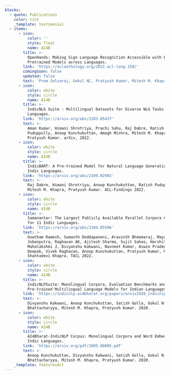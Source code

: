 ```yaml
---
blocks:
  - quote: Publications
    color: tint
    _template: testimonial
  - items:
      - icon:
          color: ''
          style: float
          name: AI4B
        title: >-
          OpenHands: Making Sign Language Recognition Accessible with Pose-based
          Pretrained Models across Languages.
        link: 'https://aclanthology.org/2022.acl-long.150/'
        comingSoon: false
        updated: false
        text: 'Prem Selvaraj, Gokul NC, Pratyush Kumar, Mitesh M. Khapra. ACL 2022.'
      - icon:
          color: white
          style: circle
          name: AI4B
        title: >-
          IndicNLG Suite : Multilingual Datasets for Diverse NLG Tasks in Indic
          Languages. 
        link: 'https://arxiv.org/abs/2203.05437'
        text: >-
          Aman Kumar, Himani Shrotriya, Prachi Sahu, Raj Dabre, Ratish
          Puduppully, Anoop Kunchukuttan, Amogh Mishra, Mitesh M. Khapra,
          Pratyush Kumar. arXiv, 2022.
      - icon:
          color: white
          style: circle
          name: AI4B
        title: >-
          IndicBART: A Pre-trained Model for Natural Language Generation of
          Indic Languages. 
        link: 'https://arxiv.org/abs/2109.02903'
        text: >-
          Raj Dabre, Himani Shrotriya, Anoop Kunchukuttan, Ratish Puduppully,
          Mitesh M. Khapra, Pratyush Kumar. ACL-Findings 2022. 
      - icon:
          color: white
          style: circle
          name: AI4B
        title: >-
          Samanantar: The Largest Publicly Available Parallel Corpora Collection
          for 11 Indic Languages. 
        link: 'https://arxiv.org/abs/2104.05596'
        text: >-
          Gowtham Ramesh, Sumanth Doddapaneni, Aravinth Bheemaraj, Mayank
          Jobanputra, Raghavan AK, Ajitesh Sharma, Sujit Sahoo, Harshita Diddee,
          Mahalakshmi J, Divyanshu Kakwani, Navneet Kumar, Aswin Pradeep, Kumar
          Deepak, Vivek Raghavan, Anoop Kunchukuttan, Pratyush Kumar, Mitesh
          Shantadevi Khapra. TACL 2022.
      - icon:
          color: white
          style: circle
          name: AI4B
        title: >-
          IndicNLPSuite: Monolingual Corpora, Evaluation Benchmarks and
          Pre-trained Multilingual Language Models for Indian Languages. 
        link: 'https://indicnlp.ai4bharat.org/papers/arxiv2020_indicnlp_corpus.pdf'
        text: >-
          Divyanshu Kakwani, Anoop Kunchukuttan, Satish Golla, Gokul N.C., Avik
          Bhattacharyya, Mitesh M. Khapra, Pratyush Kumar. 2020.
      - icon:
          color: white
          style: circle
          name: AI4B
        title: >-
          AI4Bharat-IndicNLP Corpus: Monolingual Corpora and Word Embeddings for
          Indic Languages.
        link: 'https://arxiv.org/pdf/2005.00085.pdf'
        text: >-
          Anoop Kunchukuttan, Divyanshu Kakwani, Satish Golla, Gokul N.C., Avik
          Bhattacharyya, Mitesh M. Khapra, Pratyush Kumar. 2020.
    _template: featuresAlt
---
```


